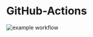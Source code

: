 # GitHub-Actions
 
![example workflow](https://github.com/Tech-at-DU/GitHub-Actions/actions/workflows/jest.yml/badge.svg)